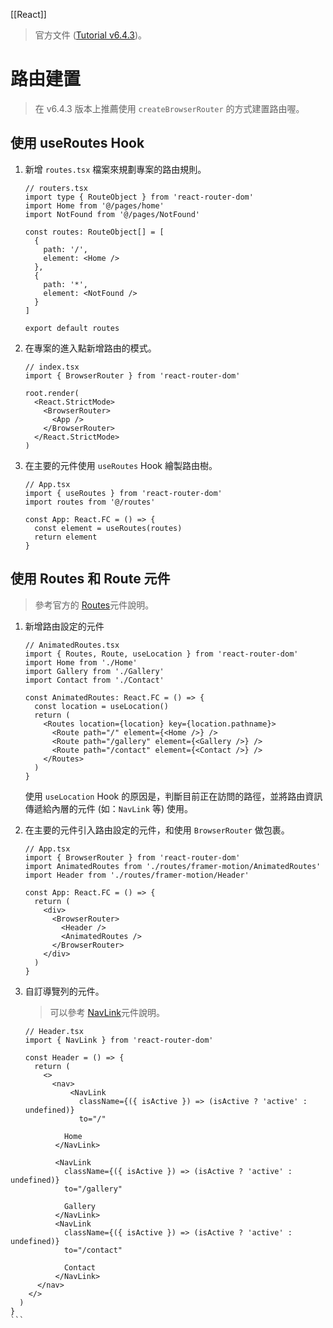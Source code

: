 [[React]]

> 官方文件 ([Tutorial v6.4.3](https://reactrouter.com/en/main/start/tutorial))。

# 路由建置
> 在 v6.4.3 版本上推薦使用 `createBrowserRouter` 的方式建置路由喔。

## 使用 useRoutes Hook
1. 新增 `routes.tsx` 檔案來規劃專案的路由規則。
	```tsx
	// routers.tsx
	import type { RouteObject } from 'react-router-dom'
	import Home from '@/pages/home'
	import NotFound from '@/pages/NotFound'
	
	const routes: RouteObject[] = [
	  {
	    path: '/',
	    element: <Home />
	  },
	  {
	    path: '*',
	    element: <NotFound />
	  }
	]
	
	export default routes
	```

2. 在專案的進入點新增路由的模式。
	```tsx
	// index.tsx
	import { BrowserRouter } from 'react-router-dom'

	root.render(
	  <React.StrictMode>
	    <BrowserRouter>
	      <App />
	    </BrowserRouter>
	  </React.StrictMode>
	)
	```

3. 在主要的元件使用 `useRoutes` Hook 繪製路由樹。
	```tsx
	// App.tsx
	import { useRoutes } from 'react-router-dom'
	import routes from '@/routes'
	
	const App: React.FC = () => {
	  const element = useRoutes(routes)
	  return element
	}
	```

## 使用 Routes 和 Route 元件
> 參考官方的 [Routes](https://reactrouter.com/en/main/components/routes)元件說明。

1. 新增路由設定的元件
	```tsx
	// AnimatedRoutes.tsx
	import { Routes, Route, useLocation } from 'react-router-dom'
	import Home from './Home'
	import Gallery from './Gallery'
	import Contact from './Contact'
	
	const AnimatedRoutes: React.FC = () => {
	  const location = useLocation()
	  return (
	    <Routes location={location} key={location.pathname}>
	      <Route path="/" element={<Home />} />
	      <Route path="/gallery" element={<Gallery />} />
	      <Route path="/contact" element={<Contact />} />
	    </Routes>
	  )
	}
	```

	使用 `useLocation` Hook 的原因是，判斷目前正在訪問的路徑，並將路由資訊傳遞給內層的元件 (如：`NavLink` 等) 使用。
	
2. 在主要的元件引入路由設定的元件，和使用 `BrowserRouter` 做包裹。
	```tsx
	// App.tsx
	import { BrowserRouter } from 'react-router-dom'
	import AnimatedRoutes from './routes/framer-motion/AnimatedRoutes'
	import Header from './routes/framer-motion/Header'
	
	const App: React.FC = () => {
	  return (
	    <div>
	      <BrowserRouter>
	        <Header />
	        <AnimatedRoutes />
	      </BrowserRouter>
	    </div>
	  )
	}
	```

3. 自訂導覽列的元件。
	> 可以參考 [NavLink](https://reactrouter.com/en/main/components/nav-link)元件說明。

	```tsx
	// Header.tsx
	import { NavLink } from 'react-router-dom'
	
	const Header = () => {
	  return (
	    <>
	      <nav>
			  <NavLink
				className={({ isActive }) => (isActive ? 'active' : undefined)}
				to="/"
>		
				Home
			  </NavLink>
	
			  <NavLink
				className={({ isActive }) => (isActive ? 'active' : undefined)}
				to="/gallery"
>		
				Gallery
			  </NavLink>
			  <NavLink
				className={({ isActive }) => (isActive ? 'active' : undefined)}
				to="/contact"
>		
				Contact
			  </NavLink>
	      </nav>
	    </>
	  )
	}
	```